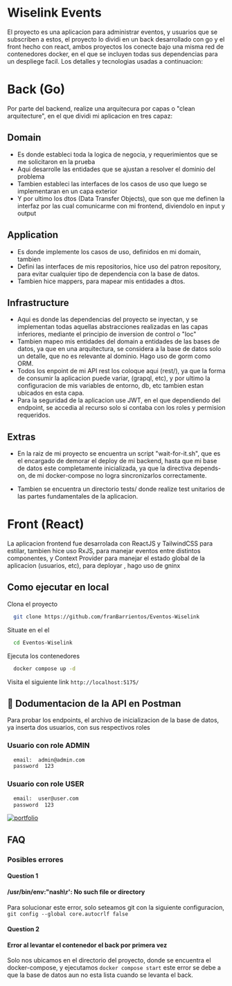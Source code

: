 
# Wiselink Events

El proyecto es una aplicacion para administrar eventos, y usuarios que se subscriben a estos, el proyecto lo dividi en un back desarrollado con go y el front hecho con react, ambos proyectos los conecte bajo una misma red de contenedores docker, en el que se incluyen todas sus dependencias para un despliege facil. 
Los detalles y tecnologias usadas a continuacion:


# Back (Go)


Por parte del backend, realize una arquitecura por capas o "clean arquitecture", en el que dividi mi aplicacion en tres capaz:  
## Domain

- Es donde estableci toda la logica de negocia, y requerimientos que se me solicitaron en la prueba
- Aqui desarrolle las entidades que se ajustan a resolver el dominio del problema
- Tambien estableci las interfaces de los casos de uso que luego se implementaran en un capa exterior
- Y por ultimo los dtos (Data Transfer Objects), que son que me definen la interfaz por las cual comunicarme con mi frontend, diviendolo en input y output

## Application

- Es donde implemente los casos de uso, definidos en mi domain, tambien
- Defini las interfaces de mis repositorios, hice uso del patron repository, para evitar cualquier tipo de dependencia con la base de datos.
- Tambien hice mappers, para mapear mis entidades a dtos.

## Infrastructure

- Aqui es donde las dependencias del proyecto se inyectan, y se implementan todas aquellas abstracciones realizadas en las capas inferiores, mediante el principio de inversion de control o "Ioc"
- Tambien mapeo mis entidades del domain a entidades de las bases de datos, ya que en una arquitectura, se considera a la base de datos solo un detalle, que no es relevante al dominio. Hago uso de gorm como ORM.
- Todos los enpoint de mi API rest los coloque aqui (rest/), ya que la forma de consumir la aplicacion puede variar, (grapql, etc), y por ultimo la configuracion de mis variables de entorno, db, etc tambien estan ubicados en esta capa.
- Para la seguridad de la aplicacion use JWT, en el que dependiendo del endpoint, se accedia al recurso solo si contaba con los roles y permision requeridos.

## Extras

- En la raiz de mi proyecto se encuentra un script "wait-for-it.sh", que es el encargado de demorar el deploy de mi backend, hasta que mi base de datos este completamente inicializada, ya que la directiva depends-on, de mi docker-compose no logra sincronizarlos correctamente.

- Tambien se encuentra un directorio tests/ donde realize test unitarios de las partes fundamentales de la aplicacion.


# Front (React)

La aplicacion frontend fue desarrolada con ReactJS y TailwindCSS para estilar, tambien hice uso RxJS, para manejar eventos entre distintos componentes, y Context Provider para manejar el estado global de la aplicacion (usuarios, etc), para deployar , hago uso de gninx




## Como ejecutar en local

Clona el proyecto

```bash
  git clone https://github.com/franBarrientos/Eventos-Wiselink
```

Situate en el el

```bash
  cd Eventos-Wiselink
```

Ejecuta los contenedores

```bash
  docker compose up -d
```
Visita el siguiente link
``
http://localhost:5175/
``




## 🔗 Dodumentacion de la API en Postman

Para probar los endpoints, el archivo de inicializacion de la base de datos, ya inserta dos usuarios, con sus respectivos roles

### Usuario con role ADMIN
```bash
  email:  admin@admin.com
  password  123
```


### Usuario con role USER
```bash
  email:  user@user.com
  password  123
```

[![portfolio](https://res.cloudinary.com/postman/image/upload/t_team_logo/v1629869194/team//w_10,h_10/2893aede23f01bfcbd2319326bc96a6ed0524eba759745ed6d73405a3a8b67a8)](https://documenter.getpostman.com/view/25276650/2s9YkhiQLY)



## FAQ
### Posibles errores
#### Question 1
####  /usr/bin/env:"nash\r': No such file or directory 

Para solucionar este error, solo seteamos git con la siguiente configuracion, 
``
git config --global core.autocrlf false
``

#### Question 2
####  Error al levantar el contenedor el back por primera vez

Solo nos ubicamos en el directorio del proyecto, donde se encuentra el docker-compose, y ejecutamos 
``
    docker compose start
``
este error se debe a que la base de datos aun no esta lista cuando se levanta el back.



